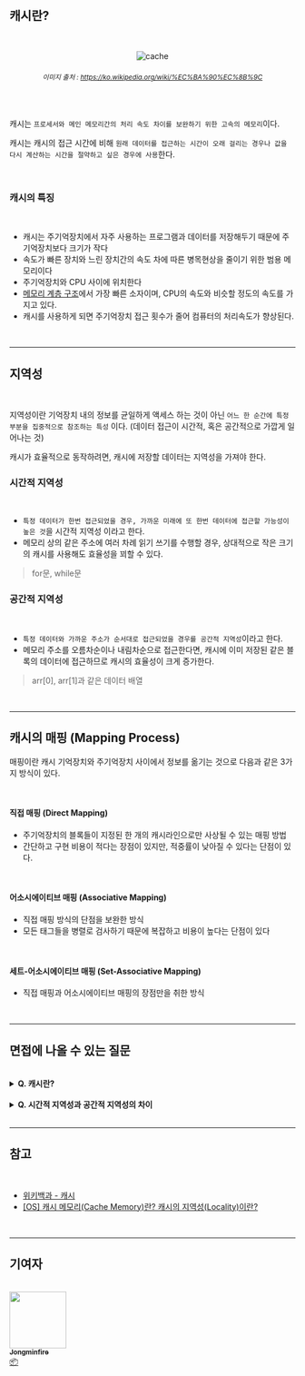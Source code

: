 <br/>

## 캐시란?

<br/>

<div align='center'>

![cache](/img/computer_architecture_and_OS/cache/cache.png)

###### <small> 이미지 출처 : https://ko.wikipedia.org/wiki/%EC%BA%90%EC%8B%9C</small>

<br/>

</div>

캐시는 `프로세서와 메인 메모리간의 처리 속도 차이를 보완하기 위한 고속의 메모리`이다.

캐시는 캐시의 접근 시간에 비해 `원래 데이터를 접근하는 시간이 오래 걸리는 경우나 값을 다시 계산하는 시간을 절약하고 싶은 경우에 사용`한다.

<br/>

### 캐시의 특징

<br/>

- 캐시는 주기억장치에서 자주 사용하는 프로그램과 데이터를 저장해두기 때문에 주기억장치보다 크기가 작다
- 속도가 빠른 장치와 느린 장치간의 속도 차에 따른 병목현상을 줄이기 위한 범용 메모리이다
- 주기억장치와 CPU 사이에 위치한다
- [메모리 계층 구조](컴퓨터의%20구성#기억장치)에서 가장 빠른 소자이며, CPU의 속도와 비슷할 정도의 속도를 가지고 있다.
- 캐시를 사용하게 되면 주기억장치 접근 횟수가 줄어 컴퓨터의 처리속도가 향상된다.

<br/>

---

## 지역성

<br/>

지역성이란 기억장치 내의 정보를 균일하게 액세스 하는 것이 아닌 `어느 한 순간에 특정 부분을 집중적으로 참조하는 특성` 이다. (데이터 접근이 시간적, 혹은 공간적으로 가깝게 일어나는 것)

캐시가 효율적으로 동작하려면, 캐시에 저장할 데이터는 지역성을 가져야 한다.


### 시간적 지역성

<br/>

-  `특정 데이터가 한번 접근되었을 경우, 가까운 미래에 또 한번 데이터에 접근할 가능성이 높은 것`을 시간적 지역성 이라고 한다.
-  메모리 상의 같은 주소에 여러 차례 읽기 쓰기를 수행할 경우, 상대적으로 작은 크기의 캐시를 사용해도 효율성을 꾀할 수 있다.

> for문, while문

### 공간적 지역성

<br/>

- `특정 데이터와 가까운 주소가 순서대로 접근되었을 경우를 공간적 지역성`이라고 한다.
- 메모리 주소를 오름차순이나 내림차순으로 접근한다면, 캐시에 이미 저장된 같은 블록의 데이터에 접근하므로 캐시의 효율성이 크게 증가한다.

> arr[0], arr[1]과 같은 데이터 배열

<br/>

---

## 캐시의 매핑 (Mapping Process)

매핑이란 캐시 기억장치와 주기억장치 사이에서 정보를 옮기는 것으로 다음과 같은 3가지 방식이 있다.

<br/>

#### 직접 매핑 (Direct Mapping)

- 주기억장치의 블록들이 지정된 한 개의 캐시라인으로만 사상될 수 있는 매핑 방법
- 간단하고 구현 비용이 적다는 장점이 있지만, 적중률이 낮아질 수 있다는 단점이 있다.

<br/>

#### 어소시에이티브 매핑 (Associative Mapping)

- 직접 매핑 방식의 단점을 보완한 방식
- 모든 태그들을 병렬로 검사하기 때문에 복잡하고 비용이 높다는 단점이 있다

<br/>

#### 세트-어소시에이티브 매핑 (Set-Associative Mapping)

- 직접 매핑과 어소시에이티브 매핑의 장점만을 취한 방식

<br/>

---

## 면접에 나올 수 있는 질문

<br/>

<details>
<summary><strong> Q. 캐시란?</strong></summary>
<div markdown="1">
<br/>

> A. 프로세서와 메인 메모리간의 처리 속도 차이를 보완하기 위한 고속의 메모리

</div>
</details>

<br />

<details>
<summary><strong> Q. 시간적 지역성과 공간적 지역성의 차이</strong></summary>
<div markdown="1">
<br/>

> A. 시간적 지역성은 특정 데이터의 가까운 미래에 접근될 가능성이 높음을 의미하고, 공간적 지역성은 특정 데이터와 가까운 주소의 접근 가능성이 높음을 의미한다.

</div>
</details>

<br/>

---

## 참고

<br />

-   [위키백과 - 캐시](https://ko.wikipedia.org/wiki/%EC%BA%90%EC%8B%9C#%EA%B8%B0%ED%83%80_%EC%BA%90%EC%8B%9C)
-   [[OS] 캐시 메모리(Cache Memory)란? 캐시의 지역성(Locality)이란?](https://chelseashin.tistory.com/43)

<br />

---

## 기여자

<br />

<td align="center">
	<a href="http://jongminfire.dev">
		<img src="https://avatars.githubusercontent.com/u/51112542?v=4?s=100" width="100px;" alt="" />
		<br />
		<sub>
			<b>Jongminfire</b>
		</sub>
	</a>
	<br />
	<a href="#platform-Jongminfire" title="Packaging/porting to new platform">
		📦
	</a>
</td>
